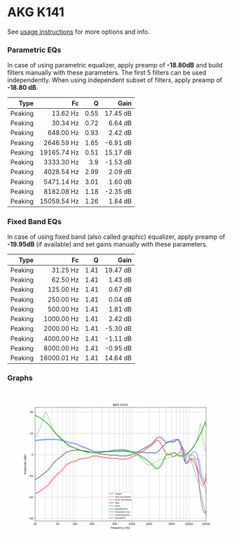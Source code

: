 # AKG K141
See [usage instructions](https://github.com/jaakkopasanen/AutoEq#usage) for more options and info.

### Parametric EQs
In case of using parametric equalizer, apply preamp of **-18.80dB** and build filters manually
with these parameters. The first 5 filters can be used independently.
When using independent subset of filters, apply preamp of **-18.80 dB**.

| Type    | Fc          |    Q | Gain     |
|--------:|------------:|-----:|---------:|
| Peaking | 13.62 Hz    | 0.55 | 17.45 dB |
| Peaking | 30.34 Hz    | 0.72 | 6.64 dB  |
| Peaking | 648.00 Hz   | 0.93 | 2.42 dB  |
| Peaking | 2646.59 Hz  | 1.65 | -6.91 dB |
| Peaking | 19165.74 Hz | 0.51 | 15.17 dB |
| Peaking | 3333.30 Hz  | 3.9  | -1.53 dB |
| Peaking | 4028.54 Hz  | 2.99 | 2.09 dB  |
| Peaking | 5471.14 Hz  | 3.01 | 1.60 dB  |
| Peaking | 8182.08 Hz  | 1.18 | -2.35 dB |
| Peaking | 15059.54 Hz | 1.26 | 1.84 dB  |

### Fixed Band EQs
In case of using fixed band (also called graphic) equalizer, apply preamp of **-19.95dB**
(if available) and set gains manually with these parameters.

| Type    | Fc          |    Q | Gain     |
|--------:|------------:|-----:|---------:|
| Peaking | 31.25 Hz    | 1.41 | 19.47 dB |
| Peaking | 62.50 Hz    | 1.41 | 1.43 dB  |
| Peaking | 125.00 Hz   | 1.41 | 0.67 dB  |
| Peaking | 250.00 Hz   | 1.41 | 0.04 dB  |
| Peaking | 500.00 Hz   | 1.41 | 1.81 dB  |
| Peaking | 1000.00 Hz  | 1.41 | 2.42 dB  |
| Peaking | 2000.00 Hz  | 1.41 | -5.30 dB |
| Peaking | 4000.00 Hz  | 1.41 | -1.11 dB |
| Peaking | 8000.00 Hz  | 1.41 | -0.95 dB |
| Peaking | 16000.01 Hz | 1.41 | 14.64 dB |

### Graphs
![](./AKG%20K141.png)